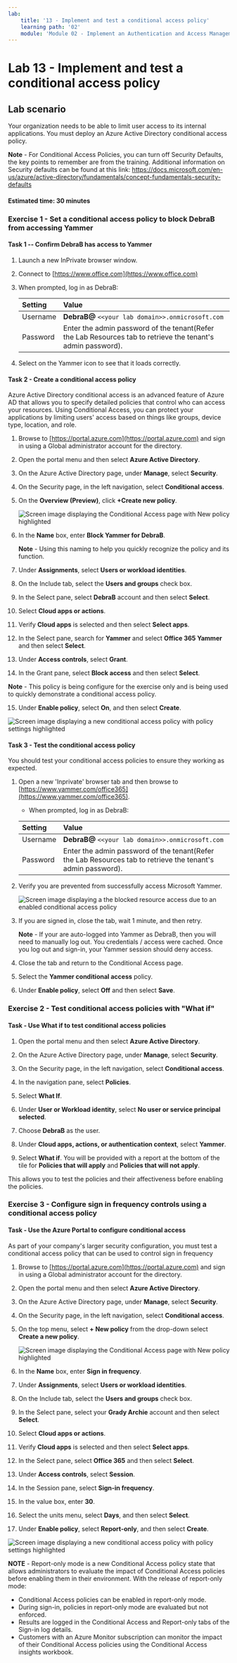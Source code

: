 ```yaml
---
lab:
    title: '13 - Implement and test a conditional access policy'
    learning path: '02'
    module: 'Module 02 - Implement an Authentication and Access Management Solution'
---
```


# Lab 13 - Implement and test a conditional access policy

## Lab scenario

Your organization needs to be able to limit user access to its internal applications. You must deploy an Azure Active Directory conditional access policy.

**Note** - For Conditional Access Policies, you can turn off Security Defaults, the key points to remember are from the training.  Additional information on Security defaults can be found at this link: <https://docs.microsoft.com/en-us/azure/active-directory/fundamentals/concept-fundamentals-security-defaults>

#### Estimated time: 30 minutes

### Exercise 1 - Set a conditional access policy to block DebraB from accessing Yammer

#### Task 1 -- Confirm DebraB has access to Yammer


1. Launch a new InPrivate browser window.
2. Connect to [https://www.office.com](https://www.office.com) 
3. When prompted, log in as DebraB:

   | Setting | Value |
   | :--- | :--- |
   | Username | **DebraB@** `<<your lab domain>>.onmicrosoft.com` |
   | Password | Enter the admin password of the tenant(Refer the Lab Resources tab to retrieve the tenant's admin password). |
    
4. Select on the Yammer icon to see that it loads correctly.

#### Task 2 -  Create a conditional access policy

Azure Active Directory conditional access is an advanced feature of Azure AD that allows you to specify detailed policies that control who can access your resources. Using Conditional Access, you can protect your applications by limiting users' access based on things like groups, device type, location, and role.

1. Browse to [https://portal.azure.com](https://portal.azure.com) and sign in using a Global administrator account for the directory.

2. Open the portal menu and then select **Azure Active Directory**.

3. On the Azure Active Directory page, under **Manage**, select **Security**.

4. On the Security page, in the left navigation, select **Conditional access**.

5. On the **Overview (Preview)**, click **+Create new policy**.

   ![Screen image displaying the Conditional Access page with New policy highlighted](./media/lp2-mod1-conditional-access-new-policy.png)

6. In the **Name** box, enter **Block Yammer for DebraB**.

   **Note** - Using this naming to help you quickly recognize the policy and its function.

7. Under **Assignments**, select **Users or workload identities**.

8. On the Include tab, select the **Users and groups** check box.

9. In the Select pane, select **DebraB** account and then select **Select**.

10. Select **Cloud apps or actions**.

11. Verify **Cloud apps** is selected and then select **Select apps**.

12. In the Select pane, search for **Yammer** and select **Office 365 Yammer** and then select **Select**.

13. Under **Access controls**, select **Grant**.

14. In the Grant pane, select **Block access** and then select **Select**.

   **Note** - This policy is being configure for the exercise only and is being used to quickly demonstrate a conditional access policy.

15. Under **Enable policy**, select **On**, and then select **Create**.

   ![Screen image displaying a new conditional access policy with policy settings highlighted](./media/lp2-mod3-create-conditional-access-policy.png)

#### Task 3 - Test the conditional access policy

You should test your conditional access policies to ensure they working as expected.

1. Open a new 'Inprivate' browser tab and then browse to [https://www.yammer.com/office365](https://www.yammer.com/office365).
    - When prompted, log in as DebraB:

   | Setting | Value |
   | :--- | :--- |
   | Username | **DebraB@** `<<your lab domain>>.onmicrosoft.com` |
   | Password | Enter the admin password of the tenant(Refer the Lab Resources tab to retrieve the tenant's admin password). |
     
2. Verify you are prevented from successfully access Microsoft Yammer.

   ![Screen image displaying a the blocked resource access due to an enabled conditional access policy](./media/lp2-mod3-test-conditional-access-policy.png)

3. If you are signed in, close the tab, wait 1 minute, and then retry.
    
   **Note** - If your are auto-logged into Yammer as DebraB, then you will need to manually log out.  You credentials / access were cached.  Once you log out and sign-in, your Yammer session should deny access.

4. Close the tab and return to the Conditional Access page.

5. Select the **Yammer conditional access** policy.

6. Under **Enable policy**, select **Off** and then select **Save**.

### Exercise 2 - Test conditional access policies with "What if"

#### Task - Use What if to test conditional access policies

1. Open the portal menu and then select **Azure Active Directory**.

1. On the Azure Active Directory page, under **Manage**, select **Security**.

1. On the Security page, in the left navigation, select **Conditional access**.

1. In the navigation pane, select **Policies**.

1. Select **What If**.

1. Under **User or Workload identity**, select **No user or service principal selected**.

1. Choose **DebraB** as the user.

1. Under **Cloud apps, actions, or authentication context**, select **Yammer**. 

1. Select **What if**. You will be provided with a report at the bottom of the tile for **Policies that will apply** and **Policies that will not apply**.

This allows you to test the policies and their affectiveness before enabling the policies.

### Exercise 3 - Configure sign in frequency controls using a conditional access policy

#### Task - Use the Azure Portal to configure conditional access

As part of your company's larger security configuration, you must test a conditional access policy that can be used to control sign in frequency

1. Browse to [https://portal.azure.com](https://portal.azure.com) and sign in using a Global administrator account for the directory.

2. Open the portal menu and then select **Azure Active Directory**.

3. On the Azure Active Directory page, under **Manage**, select **Security**.

4. On the Security page, in the left navigation, select **Conditional access**.

5. On the top menu, select **+ New policy** from the drop-down select **Create a new policy**.

   ![Screen image displaying the Conditional Access page with New policy highlighted](./media/lp2-mod1-conditional-access-new-policy.png)

6. In the **Name** box, enter **Sign in frequency**.

7. Under **Assignments**, select **Users or workload identities**.

8. On the Include tab, select the **Users and groups** check box.

9. In the Select pane, select your **Grady Archie** account and then select **Select**.

10. Select **Cloud apps or actions**.

11. Verify **Cloud apps** is selected and then select **Select apps**.

12. In the Select pane, select **Office 365** and then select **Select**.

13. Under **Access controls**, select **Session**.

14. In the Session pane, select **Sign-in frequency**.

15. In the value box, enter **30**.

16. Select the units menu, select **Days**, and then select **Select**.

17. Under **Enable policy**, select **Report-only**, and then select **Create**.

   ![Screen image displaying a new conditional access policy with policy settings highlighted](./media/lp2-mod3-create-session-conditional-access-policy.png)

   **NOTE** - Report-only mode is a new Conditional Access policy state that allows administrators to evaluate the impact of Conditional Access policies before enabling them in their environment. With the release of report-only mode:
    
- Conditional Access policies can be enabled in report-only mode.
- During sign-in, policies in report-only mode are evaluated but not enforced.
- Results are logged in the Conditional Access and Report-only tabs of the Sign-in log details.
- Customers with an Azure Monitor subscription can monitor the impact of their Conditional Access policies using the Conditional Access insights workbook.
